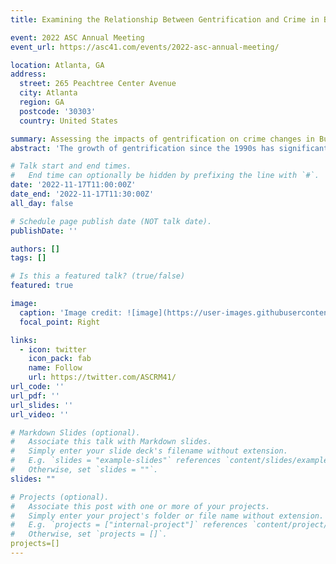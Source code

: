 ```yaml
---
title: Examining the Relationship Between Gentrification and Crime in Buffalo from 2011 to 2019

event: 2022 ASC Annual Meeting
event_url: https://asc41.com/events/2022-asc-annual-meeting/

location: Atlanta, GA
address:
  street: 265 Peachtree Center Avenue
  city: Atlanta
  region: GA
  postcode: '30303'
  country: United States

summary: Assessing the impacts of gentrification on crime changes in Buffalo.
abstract: 'The growth of gentrification since the 1990s has significantly changed neighborhood socioeconomic characteristics. Some researchers argued that there is a positive relationship between gentrification and crime, while there are other scholars arguing for the negative association between them. However, much of this research fails to consider gentrification as a process rather than a discrete event. Using longitudinal random intercept models, my research treats gentrification as a dynamic process and examines this association using ACS 5-year estimates from 2011 to 2019 and crime data at the census tract level in Buffalo, NY. The results show a curvilinear relationship between gentrification and crime — in the years leading up to a tract being gentrified, there is, on average, an increase in crime that continues until a short period following this designation, and then, the crime rate begins to decrease.'

# Talk start and end times.
#   End time can optionally be hidden by prefixing the line with `#`.
date: '2022-11-17T11:00:00Z'
date_end: '2022-11-17T11:30:00Z'
all_day: false

# Schedule page publish date (NOT talk date).
publishDate: ''

authors: []
tags: []

# Is this a featured talk? (true/false)
featured: true

image:
  caption: 'Image credit: ![image](https://user-images.githubusercontent.com/89880594/193428766-aa31a185-4933-44fd-8dfe-134d9e7c9328.png)'
  focal_point: Right

links:
  - icon: twitter
    icon_pack: fab
    name: Follow
    url: https://twitter.com/ASCRM41/
url_code: ''
url_pdf: ''
url_slides: ''
url_video: ''

# Markdown Slides (optional).
#   Associate this talk with Markdown slides.
#   Simply enter your slide deck's filename without extension.
#   E.g. `slides = "example-slides"` references `content/slides/example-slides.md`.
#   Otherwise, set `slides = ""`.
slides: ""

# Projects (optional).
#   Associate this post with one or more of your projects.
#   Simply enter your project's folder or file name without extension.
#   E.g. `projects = ["internal-project"]` references `content/project/deep-learning/index.md`.
#   Otherwise, set `projects = []`.
projects=[]
---
```



